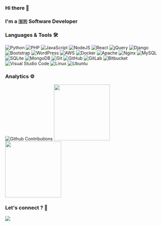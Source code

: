 ### Hi there 👋

### I'm a 🇧🇷 Software Developer

### Languages & Tools 🛠

![Python](https://img.shields.io/badge/-Python-05122A?style=flat&logo=python)
![PHP](https://img.shields.io/badge/php-%23777BB4.svg?&style=flat&logo=php&logoColor=white)
![JavaScript](https://img.shields.io/badge/javascript%20-%23323330.svg?&style=flat&logo=javascript&logoColor=%23F7DF1E)
![NodeJS](https://img.shields.io/badge/node.js%20-%2343853D.svg?&style=flat&logo=node.js&logoColor=white)
![React](https://img.shields.io/badge/react%20-%2320232a.svg?&style=flat&logo=react&logoColor=%2361DAFB)
![jQuery](https://img.shields.io/badge/jquery%20-%230769AD.svg?&style=flat&logo=jquery&logoColor=white)
![Django](https://img.shields.io/badge/django%20-%23092E20.svg?&style=flat&logo=django&logoColor=white)
![Bootstrap](https://img.shields.io/badge/bootstrap%20-%23563D7C.svg?&style=flat&logo=bootstrap&logoColor=white)
![WordPress](https://img.shields.io/badge/WordPress%20-%23117AC9.svg?&style=flat&logo=WordPress&logoColor=white)
![AWS](https://img.shields.io/badge/AWS%20-%23FF9900.svg?&style=flat&logo=amazon-aws&logoColor=white) 
![Docker](https://img.shields.io/badge/-Docker-05122A?style=flat&logo=docker)
![Apache](https://img.shields.io/badge/apache%20-%23D42029.svg?&style=flate&logo=apache&logoColor=white)
![Nginx](https://img.shields.io/badge/nginx%20-%23009639.svg?&style=flat&logo=nginx&logoColor=white)
![MySQL](https://img.shields.io/badge/-MySQL-05122A?style=flat&logo=mysql)
![SQLite](https://img.shields.io/badge/sqlite-%2307405e.svg?&style=flat&logo=sqlite&logoColor=white)
![MongoDB](https://img.shields.io/badge/MongoDB-%234ea94b.svg?&style=flat&logo=mongodb&logoColor=white)
![Git](https://img.shields.io/badge/-Git-05122A?style=flat&logo=git)
![GitHub](https://img.shields.io/badge/-GitHub-05122A?style=flat&logo=github)
![GitLab](https://img.shields.io/badge/gitlab%20-%23181717.svg?&style=flat&logo=gitlab&logoColor=white)
![Bitbucket](https://img.shields.io/badge/bitbucket%20-%230047B3.svg?&style=flat&logo=bitbucket&logoColor=white)
![Visual Studio Code](https://img.shields.io/badge/-Visual%20Studio%20Code-05122A?style=flat&logo=visual-studio-code&logoColor=007ACC)
![Linux](https://img.shields.io/badge/-Linux-05122A?style=flat&logo=linux)
![Ubuntu](https://img.shields.io/badge/Ubuntu-E95420?style=flat&logo=ubuntu&logoColor=white)

### Analytics ⚙️
![Github Contributions](https://github-readme-streak-stats.herokuapp.com/?user=relsi)
<img height="180em" src="https://github-readme-stats.vercel.app/api/?username=relsi&count_private=true&show_icons=true"/>
<img height="180em" src="https://github-readme-stats-eight-theta.vercel.app/api/top-langs/?username=relsi&layout=compact&langs_count=8"/>

### Let's connect ? 🤝
<a href="https://www.linkedin.com/in/relsi/"><img src="https://img.shields.io/badge/-relsi-blue?style=flat&logo=Linkedin&logoColor=white"/></a>

